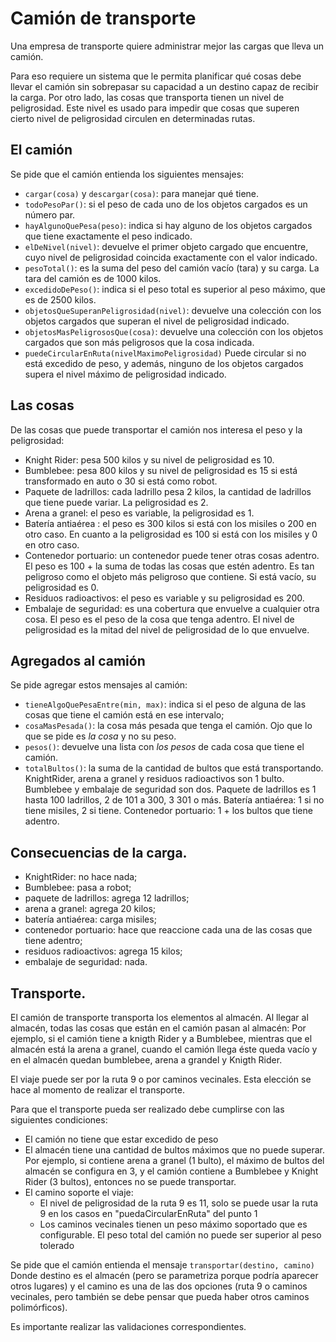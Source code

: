 # Camión de transporte

Una empresa de transporte quiere administrar mejor las cargas que lleva un camión.

Para eso requiere un sistema que le permita planificar qué cosas debe llevar el camión sin sobrepasar su capacidad a un destino capaz de recibir la carga. Por otro lado, las cosas que transporta tienen un nivel de peligrosidad. Este nivel es usado para impedir que cosas que superen cierto nivel de peligrosidad circulen en determinadas rutas.

## El camión
Se pide que el camión entienda los siguientes mensajes:

* `cargar(cosa)` y `descargar(cosa)`: para manejar qué tiene.
* `todoPesoPar()`: si el peso de cada uno de los objetos cargados es un número par.
* `hayAlgunoQuePesa(peso)`: indica si hay alguno de los objetos cargados que tiene exactamente el peso indicado.
* `elDeNivel(nivel)`: devuelve el primer objeto cargado que encuentre, cuyo nivel de peligrosidad coincida exactamente con el valor indicado.   
* `pesoTotal()`: es la suma del peso del camión vacío (tara) y su carga. La tara del camión es de 1000 kilos.
* `excedidoDePeso()`: indica si el peso total es superior al peso máximo, que es de 2500 kilos.
* `objetosQueSuperanPeligrosidad(nivel)`: devuelve una colección con los objetos cargados que superan el nivel de peligrosidad indicado.
* `objetosMasPeligrososQue(cosa)`: devuelve una colección con los objetos cargados que son más peligrosos que la cosa indicada.
* `puedeCircularEnRuta(nivelMaximoPeligrosidad)` Puede circular si no está excedido de peso, y además, ninguno de los objetos cargados supera el nivel máximo de peligrosidad indicado.

## Las cosas
De las cosas que puede transportar el camión nos interesa el peso y la peligrosidad:

* Knight Rider: pesa 500 kilos y su nivel de peligrosidad es 10.
* Bumblebee: pesa 800 kilos y su nivel de peligrosidad es 15 si está transformado en auto o 30 si está como robot.
* Paquete de ladrillos: cada ladrillo pesa 2 kilos, la cantidad de ladrillos que tiene puede variar. La peligrosidad es 2.
* Arena a granel: el peso es variable, la peligrosidad es 1.
* Batería antiaérea : el peso es 300 kilos si está con los misiles o 200 en otro caso. En cuanto a la peligrosidad es 100 si está con los misiles y 0 en otro caso.
* Contenedor portuario: un contenedor puede tener otras cosas adentro. El peso es 100 + la suma de todas las cosas que estén adentro. Es tan peligroso como el objeto más peligroso que contiene. Si está vacío, su peligrosidad es 0.
* Residuos radioactivos: el peso es variable y su peligrosidad es 200.
* Embalaje de seguridad: es una cobertura que envuelve a cualquier otra cosa. El peso es el peso de la cosa que tenga adentro. El nivel de peligrosidad es la mitad del nivel de peligrosidad de lo que envuelve.

## Agregados al camión
Se pide agregar estos mensajes al camión:

* `tieneAlgoQuePesaEntre(min, max)`: indica si el peso de alguna de las cosas que tiene el camión está en ese intervalo;
* `cosaMasPesada()`: la cosa más pesada que tenga el camión. Ojo que lo que se pide es _la cosa_ y no su peso.
* `pesos()`: devuelve una lista con _los pesos_ de cada cosa que tiene el camión.
* `totalBultos()`: la suma de la cantidad de bultos que está transportando. KnightRider, arena a granel y residuos radioactivos son 1 bulto. Bumblebee y embalaje de seguridad son dos. Paquete de ladrillos es 1 hasta 100 ladrillos, 2 de 101 a 300, 3 301 o más. Batería antiaérea: 1 si no tiene misiles, 2 si tiene. Contenedor portuario: 1 + los bultos que tiene adentro.

## Consecuencias de la carga.


- KnightRider: no hace nada;
- Bumblebee: pasa a robot;
- paquete de ladrillos: agrega 12 ladrillos;
- arena a granel: agrega 20 kilos;
- batería antiaérea: carga misiles;
- contenedor portuario: hace que reaccione cada una de las cosas que tiene adentro;
- residuos radioactivos: agrega 15 kilos;
- embalaje de seguridad: nada.

## Transporte.

El camión de transporte transporta los elementos al almacén. Al llegar al almacén, todas las cosas que están en el camión pasan al almacén: 
Por ejemplo, si el camión tiene a knigth Rider y a Bumblebee, mientras que  el almacén está la arena a granel, cuando el camión 
llega éste queda vacío y en el almacén quedan bumblebee, arena a grandel y Knigth Rider.

El viaje puede ser por la ruta 9 o por caminos vecinales. Esta elección se hace al momento de realizar el transporte.

Para que el transporte pueda ser realizado debe cumplirse con las siguientes condiciones:
* El camión no tiene que estar excedido de peso
* El almacén tiene una cantidad de bultos máximos que no puede superar. Por ejemplo, si contiene arena a granel (1 bulto), el máximo de bultos
del almacén se configura en 3, y el camión contiene a Bumblebee y Knight Rider (3 bultos), entonces no se puede transportar.
* El camino soporte el viaje:
	* El nivel de peligrosidad de la ruta 9 es 11, solo se puede usar la ruta 9 en los casos en "puedaCircularEnRuta" del punto 1
	* Los caminos vecinales tienen un peso máximo soportado que es configurable. El peso total del camión no puede ser superior al peso tolerado


Se pide que el camión entienda el mensaje `transportar(destino, camino)` Donde destino es el almacén (pero se parametriza porque podría
aparecer otros lugares) y el camino es una de las dos opciones (ruta 9 o caminos vecinales, pero también se debe pensar que pueda haber otros caminos
polimórficos).

Es importante realizar las validaciones correspondientes.
